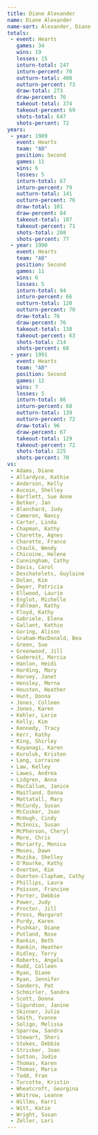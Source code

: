 ```yaml
---
title: Diane Alexander
name: Diane Alexander
name-sort: Alexander, Diane
totals:
 - event: Hearts
   games: 34
   wins: 19
   losses: 15
   inturn-total: 247
   inturn-percent: 70
   outturn-total: 400
   outturn-percent: 73
   draw-total: 273
   draw-percent: 76
   takeout-total: 374
   takeout-percent: 69
   shots-total: 647
   shots-percent: 72
years:
 - year: 1989
   event: Hearts
   team: "AB"
   position: Second
   games: 11
   wins: 6
   losses: 5
   inturn-total: 67
   inturn-percent: 79
   outturn-total: 141
   outturn-percent: 76
   draw-total: 101
   draw-percent: 84
   takeout-total: 107
   takeout-percent: 71
   shots-total: 208
   shots-percent: 77
 - year: 1990
   event: Hearts
   team: "AB"
   position: Second
   games: 11
   wins: 6
   losses: 5
   inturn-total: 94
   inturn-percent: 66
   outturn-total: 120
   outturn-percent: 70
   draw-total: 76
   draw-percent: 76
   takeout-total: 138
   takeout-percent: 63
   shots-total: 214
   shots-percent: 68
 - year: 1991
   event: Hearts
   team: "AB"
   position: Second
   games: 12
   wins: 7
   losses: 5
   inturn-total: 86
   inturn-percent: 68
   outturn-total: 139
   outturn-percent: 72
   draw-total: 96
   draw-percent: 67
   takeout-total: 129
   takeout-percent: 72
   shots-total: 225
   shots-percent: 70
vs:
 - Adams, Diane
 - Allardyce, Kathie
 - Anderson, Kelly
 - Aucoin, Shelley
 - Bartlett, Sue Anne
 - Betker, Jan
 - Blanchard, Judy
 - Cameron, Nancy
 - Carter, Linda
 - Chapman, Kathy
 - Charette, Agnes
 - Charette, France
 - Chaulk, Wendy
 - Chicoine, Helene
 - Cunningham, Cathy
 - Davis, Carol
 - Deschatelets, Guylaine
 - Dolan, Kim
 - Dwyer, Patricia
 - Ellwood, Laurie
 - Englot, Michelle
 - Fahlman, Kathy
 - Floyd, Kathy
 - Gabriele, Elena
 - Gallant, Kathie
 - Goring, Alison
 - Graham-MacDonald, Bea
 - Green, Sue
 - Greenwood, Jill
 - Gudereit, Marcia
 - Hanlon, Heidi
 - Harding, Mary
 - Harvey, Janet
 - Hensley, Merna
 - Houston, Heather
 - Hunt, Donna
 - Jones, Colleen
 - Jones, Karen
 - Kehler, Lorie
 - Kelly, Kim
 - Kennedy, Tracy
 - Kerr, Kathy
 - King, Shirley
 - Koyanagi, Karen
 - Kuruluk, Kristen
 - Lang, Lorraine
 - Law, Kelley
 - Lawes, Andrea
 - Lidgren, Anna
 - MacCallum, Janice
 - Maitland, Donna
 - Mattatall, Mary
 - McCurdy, Susan
 - McCusker, Joan
 - McHugh, Cindy
 - McInnis, Susan
 - McPherson, Cheryl
 - More, Chris
 - Moriarty, Monica
 - Moses, Dawn
 - Muzika, Shelley
 - O'Rourke, Kathy
 - Overton, Kim
 - Overton-Clapham, Cathy
 - Phillips, Laura
 - Poisson, Francine
 - Porter, Debbie
 - Power, Judy
 - Proctor, Jill
 - Pross, Margaret
 - Purdy, Karen
 - Pushkar, Diane
 - Putland, Rose
 - Rankin, Beth
 - Rankin, Heather
 - Ridley, Terry
 - Roberts, Angela
 - Rudd, Colleen
 - Ryan, Diane
 - Ryan, Jennifer
 - Sanders, Pat
 - Schmirler, Sandra
 - Scott, Donna
 - Sigurdson, Janine
 - Skinner, Julie
 - Smith, Yvonne
 - Soligo, Melissa
 - Sparrow, Sandra
 - Stewart, Sheri
 - Stokes, Debbie
 - Stricker, Joan
 - Sutton, Jodie
 - Thomas, Karen
 - Thomas, Maria
 - Todd, Fran
 - Turcotte, Kristin
 - Wheatcroft, Georgina
 - Whitrow, Leanne
 - Willms, Karri
 - Witt, Katie
 - Wright, Susan
 - Zeller, Lori
---
```

